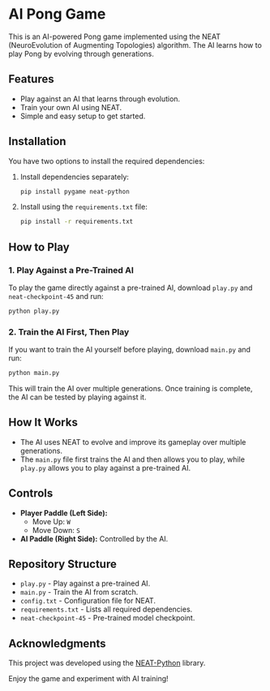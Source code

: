 # AI Pong Game

This is an AI-powered Pong game implemented using the NEAT (NeuroEvolution of Augmenting Topologies) algorithm. The AI learns how to play Pong by evolving through generations.

## Features
- Play against an AI that learns through evolution.
- Train your own AI using NEAT.
- Simple and easy setup to get started.

## Installation

You have two options to install the required dependencies:

1. Install dependencies separately:
   ```sh
   pip install pygame neat-python
   ```

2. Install using the `requirements.txt` file:
   ```sh
   pip install -r requirements.txt
   ```

## How to Play

### 1. Play Against a Pre-Trained AI
To play the game directly against a pre-trained AI, download `play.py` and `neat-checkpoint-45` and run:
```sh
python play.py
```

### 2. Train the AI First, Then Play
If you want to train the AI yourself before playing, download `main.py` and run:
```sh
python main.py
```
This will train the AI over multiple generations. Once training is complete, the AI can be tested by playing against it.

## How It Works
- The AI uses NEAT to evolve and improve its gameplay over multiple generations.
- The `main.py` file first trains the AI and then allows you to play, while `play.py` allows you to play against a pre-trained AI.

## Controls
- **Player Paddle (Left Side):**
  - Move Up: `W`
  - Move Down: `S`
- **AI Paddle (Right Side):** Controlled by the AI.

## Repository Structure
- `play.py` - Play against a pre-trained AI.
- `main.py` - Train the AI from scratch.
- `config.txt` - Configuration file for NEAT.
- `requirements.txt` - Lists all required dependencies.
- `neat-checkpoint-45` - Pre-trained model checkpoint.

## Acknowledgments
This project was developed using the [NEAT-Python](https://neat-python.readthedocs.io/en/latest/) library.

Enjoy the game and experiment with AI training!